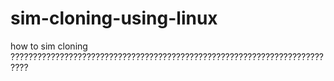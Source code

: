 # sim-cloning-using-linux



how to sim cloning ??????????????????????????????????????????????????????????????????????????
